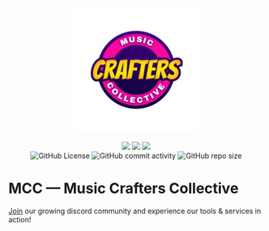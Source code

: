 <p align="center">
    <img src='/doc/assets/logo/MCC/Logo_COLOR_TRANSPARENT.png' height='250'>
<!--     <a href='https://discord.gg/wNqhvYxw' ><img src='https://discordapp.com/api/guilds/1203826044872953916/widget.png?style=banner2' height='150'></a> -->
  <div align="center">
<!--     ![Discord Shield](https://discordapp.com/api/guilds/1203826044872953916/widget.png?style=shield) -->
    <img src='https://discordapp.com/api/guilds/1203826044872953916/widget.png?style=shield' height='24'>
<!--     <img src='https://img.shields.io/badge/Twitch-%239146FF.svg?style=for-the-badge&logo=Twitch&logoColor=white' height='24'> -->
<!--     <img src='https://img.shields.io/badge/YouTube-%23FF0000.svg?style=for-the-badge&logo=YouTube&logoColor=white' height='24'> -->
<!--     <img src='https://img.shields.io/badge/github%20actions-%232671E5.svg?style=for-the-badge&logo=githubactions&logoColor=white' height='24'> -->
    <img src='https://img.shields.io/badge/c++-%2300599C.svg?style=for-the-badge&logo=c%2B%2B&logoColor=white' height='24'>
    <img src='https://img.shields.io/badge/CMake-%23008FBA.svg?style=for-the-badge&logo=cmake&logoColor=white' height='24'>
<!--     <img src='' height='24'> -->
  </div>
  <div align="center">
    <img alt="GitHub License" src="https://img.shields.io/github/license/star-3gg/music-crafters-collective" height='24'>
    <img alt="GitHub commit activity" src="https://img.shields.io/github/commit-activity/t/star-3gg/music-crafters-collective" height='24'>
    <img alt="GitHub repo size" src="https://img.shields.io/github/repo-size/star-3gg/music-crafters-collective" height='24'>
<!--     <img src='' height='24'> -->
  </div>
</p>

# MCC — Music Crafters Collective
[Join](https://discord.gg/wNqhvYxw) our growing discord community and experience our tools & services in action!
